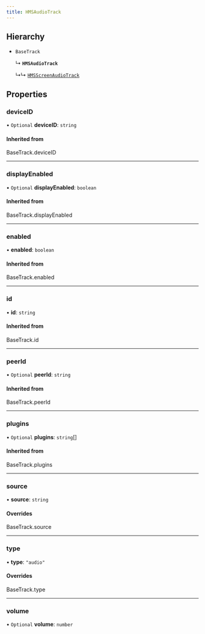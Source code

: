```yaml
---
title: HMSAudioTrack
---
```


## Hierarchy

- `BaseTrack`

  ↳ **`HMSAudioTrack`**

  ↳↳ [`HMSScreenAudioTrack`](/api-reference/javascript/v2/interfaces/HMSScreenAudioTrack)

## Properties

### deviceID

• `Optional` **deviceID**: `string`

#### Inherited from

BaseTrack.deviceID

---

### displayEnabled

• `Optional` **displayEnabled**: `boolean`

#### Inherited from

BaseTrack.displayEnabled

---

### enabled

• **enabled**: `boolean`

#### Inherited from

BaseTrack.enabled

---

### id

• **id**: `string`

#### Inherited from

BaseTrack.id

---

### peerId

• `Optional` **peerId**: `string`

#### Inherited from

BaseTrack.peerId

---

### plugins

• `Optional` **plugins**: `string`[]

#### Inherited from

BaseTrack.plugins

---

### source

• **source**: `string`

#### Overrides

BaseTrack.source

---

### type

• **type**: `"audio"`

#### Overrides

BaseTrack.type

---

### volume

• `Optional` **volume**: `number`
